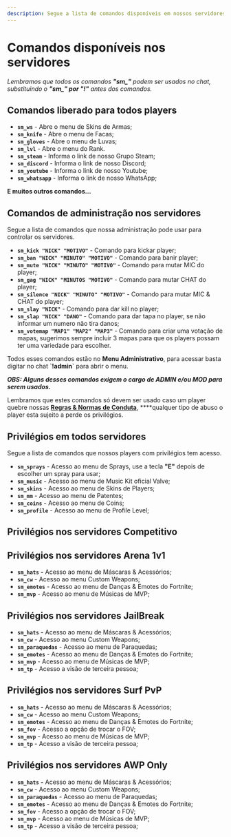 ```yaml
---
description: Segue a lista de comandos disponíveis em nossos servidores.
---
```


# Comandos disponíveis nos servidores

_Lembramos que todos os comandos **"sm\_"** podem ser usados no chat, substituindo o **"sm\_" por "!"** antes dos comandos._

## Comandos liberado para todos players

* **`sm_ws`** - Abre o menu de Skins de Armas;
* **`sm_knife`** - Abre o menu de Facas;
* **`sm_gloves`** - Abre o menu de Luvas;
* **`sm_lvl`** - Abre o menu do Rank.
* **`sm_steam`** - Informa o link de nosso Grupo Steam;
* **`sm_discord`** - Informa o link de nosso Discord;
* **`sm_youtube`** - Informa o link de nosso Youtube;
* **`sm_whatsapp`** - Informa o link de nosso WhatsApp;

**E muitos outros comandos...**

## Comandos de administração nos servidores

Segue a lista de comandos que nossa administração pode usar para controlar os servidores.

* **`sm_kick "NICK" "MOTIVO"`** - Comando para kickar player;
* **`sm_ban "NICK" "MINUTO" "MOTIVO"`** - Comando para banir player;
* **`sm_mute "NICK" "MINUTO" "MOTIVO"`** - Comando para mutar MIC do player;
* **`sm_gag "NICK" "MINUTOS "MOTIVO"`** - Comando para mutar CHAT do player;
* **`sm_silence "NICK" "MINUTO" "MOTIVO"`** - Comando para mutar MIC & CHAT do player;
* **`sm_slay "NICK"`** - Comando para dar kill no player;
* **`sm_slap "NICK" "DANO"`** - Comando para dar tapa no player, se não informar um numero não tira danos;
* **`sm_votemap "MAP1" "MAP2" "MAP3"`** - Comando para criar uma votação de mapas, sugerimos sempre incluir 3 mapas para que os players possam ter uma variedade para escolher.

Todos esses comandos estão no **Menu Administrativo**, para acessar basta digitar no chat **\`!admin\`** para abrir o menu.

_**OBS: Alguns desses comandos exigem o cargo de ADMIN e/ou MOD para serem usados.**_

Lembramos que estes comandos só devem ser usado caso um player quebre nossas [**Regras & Normas de Conduta**](https://zkservidores.com/regras.pdf), ****qualquer tipo de abuso o player esta sujeito a perde os privilégios.

## Privilégios em todos servidores

Segue a lista de comandos que nossos players com privilégios tem acesso.

* **`sm_sprays`** - Acesso ao menu de Sprays, use a tecla **"E"** depois de escolher um spray para usar;
* **`sm_music`** - Acesso ao menu de Music Kit oficial Valve;
* **`sm_skins`** - Acesso ao menu de Skins de Players;
* **`sm_mm`** - Acesso ao menu de Patentes;
* **`sm_coins`** - Acesso ao menu de Coins;
* **`sm_profile`** - Acesso ao menu de Profile Level;

## **Privilégios nos servidores Competitivo**

## **Privilégios** nos servidores Arena 1v1

* **`sm_hats`** **-** Acesso ao menu de Máscaras & Acessórios;
* **`sm_cw`** - Acesso ao menu Custom Weapons;
* **`sm_emotes`** - Acesso ao menu de Danças & Emotes do Fortnite;
* **`sm_mvp`** - Acesso ao menu de Músicas de MVP;

## **Privilégios** nos servidores JailBreak

* **`sm_hats`** **-** Acesso ao menu de Máscaras & Acessórios;
* **`sm_cw`** - Acesso ao menu Custom Weapons;
* **`sm_paraquedas`** - Acesso ao menu de Paraquedas;
* **`sm_emotes`** - Acesso ao menu de Danças & Emotes do Fortnite;
* **`sm_mvp`** - Acesso ao menu de Músicas de MVP;
* **`sm_tp`** - Acesso a visão de terceira pessoa;

## **Privilégios** nos servidores Surf PvP

* **`sm_hats`** **-** Acesso ao menu de Máscaras & Acessórios;
* **`sm_cw`** - Acesso ao menu Custom Weapons;
* **`sm_emotes`** - Acesso ao menu de Danças & Emotes do Fortnite;
* **`sm_fov`** - Acesso a opção de trocar o FOV;
* **`sm_mvp`** - Acesso ao menu de Músicas de MVP;
* **`sm_tp`** - Acesso a visão de terceira pessoa;

## **Privilégios** nos servidores AWP Only

* **`sm_hats`** **-** Acesso ao menu de Máscaras & Acessórios;
* **`sm_cw`** - Acesso ao menu Custom Weapons;
* **`sm_paraquedas`** - Acesso ao menu de Paraquedas;
* **`sm_emotes`** - Acesso ao menu de Danças & Emotes do Fortnite;
* **`sm_fov`** - Acesso a opção de trocar o FOV;
* **`sm_mvp`** - Acesso ao menu de Músicas de MVP;
* **`sm_tp`** - Acesso a visão de terceira pessoa;

## 











